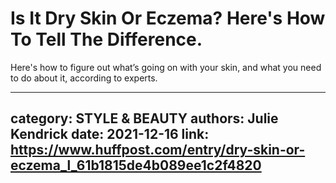 # Is It Dry Skin Or Eczema? Here's How To Tell The Difference.

Here's how to figure out what’s going on with your skin, and what you need to do about it, according to experts.

---
category: STYLE & BEAUTY
authors: Julie Kendrick
date: 2021-12-16
link: https://www.huffpost.com/entry/dry-skin-or-eczema_l_61b1815de4b089ee1c2f4820
---
